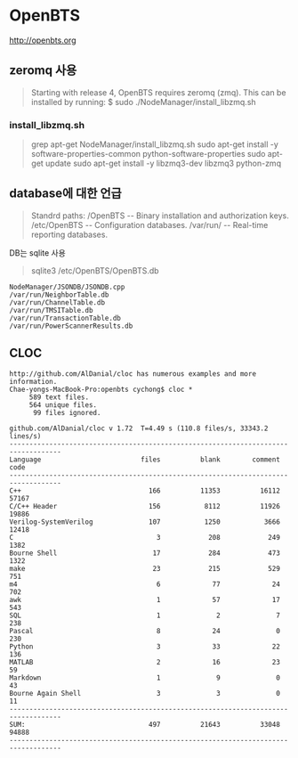 # OpenBTS

http://openbts.org

## zeromq 사용

> Starting with release 4, OpenBTS requires zeromq (zmq).  This can be installed by running:
> $ sudo ./NodeManager/install_libzmq.sh

### install_libzmq.sh  
> grep apt-get NodeManager/install_libzmq.sh
> sudo apt-get install -y software-properties-common python-software-properties
> sudo apt-get update
> sudo apt-get install -y libzmq3-dev libzmq3 python-zmq

## database에 대한 언급 

> Standrd paths:
> /OpenBTS -- Binary installation and authorization keys.
> /etc/OpenBTS -- Configuration databases.
> /var/run/ -- Real-time reporting databases.  

DB는 sqlite 사용 

> sqlite3 /etc/OpenBTS/OpenBTS.db



```
NodeManager/JSONDB/JSONDB.cpp
/var/run/NeighborTable.db
/var/run/ChannelTable.db
/var/run/TMSITable.db
/var/run/TransactionTable.db
/var/run/PowerScannerResults.db
```



## CLOC
```
http://github.com/AlDanial/cloc has numerous examples and more information.
Chae-yongs-MacBook-Pro:openbts cychong$ cloc *
     589 text files.
     564 unique files.
      99 files ignored.

github.com/AlDanial/cloc v 1.72  T=4.49 s (110.8 files/s, 33343.2 lines/s)
-----------------------------------------------------------------------------------
Language                         files          blank        comment           code
-----------------------------------------------------------------------------------
C++                                166          11353          16112          57167
C/C++ Header                       156           8112          11926          19886
Verilog-SystemVerilog              107           1250           3666          12418
C                                    3            208            249           1382
Bourne Shell                        17            284            473           1322
make                                23            215            529            751
m4                                   6             77             24            702
awk                                  1             57             17            543
SQL                                  1              2              7            238
Pascal                               8             24              0            230
Python                               3             33             22            136
MATLAB                               2             16             23             59
Markdown                             1              9              0             43
Bourne Again Shell                   3              3              0             11
-----------------------------------------------------------------------------------
SUM:                               497          21643          33048          94888
-----------------------------------------------------------------------------------
```

